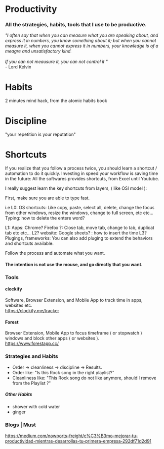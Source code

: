 # Productivity
### All the strategies, habits, tools that I use to be productive.


_"I often say that when you can measure what you are speaking about, 
and express it in numbers, 
you know something about it; 
but when you cannot measure it, 
when you cannot express it in numbers, 
your knowledge is of a meagre and unsatisfactory kind.
<br>
<br>
If you can not meausure it, you can not control it "_
<br>
\- Lord Kelvin

# Habits
2 minutes mind hack, from the atomic habits book

# Discipline
"your repetition is your reputation"

# Shortcuts
If you realize that you follow a process twice, you should learn a shortcut / automation to do it quickly.
Investing in speed your workflow is saving time in the future:
All the softwares provides shortcuts, from Excel until Youtube. 


I really suggest learn the key shortcuts from layers, ( like OSI model ):

First, make sure you are able to type fast.

i.e
L0: OS shortcuts: Like copy, paste, select all, delete, change the focus from other windows, resize the windows, change to full screen, etc etc...
Typing: how to delete the entere word?

L1: Apps: Chrome? Firefox ?: Close tab, move tab, change to tab, duplicat tab etc etc...
L2? website: Google sheets? : how to insert the time
L3? Plugings, frameworks:  You can also add pluging to extend the behaviors and shortcuts available.

Follow the process and automate what you want.



#### The intention is not use the mouse, and go directly that you want.

### Tools

#### clockify
Software, Browser Extension, and Mobile App to track time in apps, websites etc.
<br>
https://clockify.me/tracker


#### Forest
Browser Extension, Mobile App to focus timeframe ( or stopwatch ) windows and block other apps ( or websites ).
<br>
https://www.forestapp.cc/


### Strategies and Habits
* Order -> cleanliness -> discipline -> Results.
* Order like: "Is this Rock song in the right playlist?"
* Cleanliness like: "This Rock song do not like anymore, should I remove from the Playlist ?"

##### Other Habits
* shower with cold water
* ginger


### Blogs | Must
https://medium.com/nowports-freight/c%C3%B3mo-mejorar-tu-productividad-mientras-desarrollas-tu-primera-empresa-292df71d2d91

